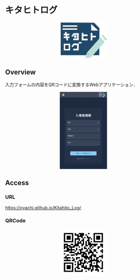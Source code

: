 # キタヒトログ

<div align="center">
    <img src="./src/images/kitahitolog-logo-dark.png" width="30%">
</div>

## Overview

入力フォームの内容をQRコードに変換するWebアプリケーション．

<div align="center">
    <img src="./src/images/screen.png" width="30%">
</div>


## Access

### URL

https://oyachi.github.io/Kitahito_Log/

### QRCode

<div align="center">
    <img src="./src/images/qrcode.png" width="30%">
</div>
